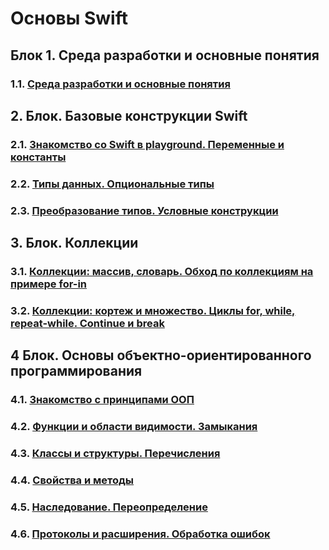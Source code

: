 # Основы Swift

## Блок 1. Среда разработки и основные понятия

### 1.1. [Среда разработки и основные понятия](./1.1/README.md)



## 2. Блок. Базовые конструкции Swift

### 2.1. [Знакомство со Swift в playground. Переменные и константы](./2.2/README.md)

### 2.2. [Типы данных. Опциональные типы](./2.1/README.md)

### 2.3. [Преобразование типов. Условные конструкции](./2.3/README.md)



## 3. Блок. Коллекции

### 3.1. [Коллекции: массив, словарь. Обход по коллекциям на примере for-in](./3.1/README.md)

### 3.2. [Коллекции: кортеж и множество. Циклы for, while, repeat-while. Continue и break](./3.2/README.md)



## 4 Блок. Основы объектно-ориентированного программирования

### 4.1. [Знакомство с принципами ООП](./4.1/README.md)

### 4.2. [Функции и области видимости. Замыкания](./4.2/README.md)

### 4.3. [Классы и структуры. Перечисления](./4.3/README.md)

### 4.4. [Свойства и методы](./4.4/README.md)

### 4.5. [Наследование. Переопределение](./4.5/README.md)

### 4.6. [Протоколы и расширения. Обработка ошибок](./4.6/README.md)




